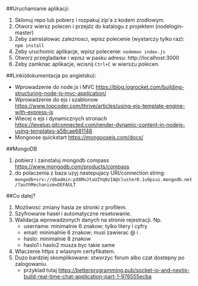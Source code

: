 ##Uruchamianie aplikacji:
 1. Sklonuj repo lub pobierz i rozpakuj zip'a z kodem zrodlowym.
 2. Otworz wiersz polecen i przejdz do katalogu z projektem (nodelogin-master)
 3. Zeby zainstalowac zaleznosci, wpisz polecenie (wystarczy tylko raz): `npm install`
 4. Zeby uruchomic aplikacje, wpisz polecenie: `nodemon index.js`
 5. Otworz przegladarke i wpisz w pasku adresu: http://localhost:3000
 6. Zeby zamknac aplikacje, wcisnij `Ctrl+C` w wierszu polecen.

##Linki(dokumentacja po angielsku):
 - Wprowadzenie do node.js i MVC https://blog.logrocket.com/building-structuring-node-js-mvc-application/
 - Wprowadzenie do ejs i szablonow https://www.topcoder.com/thrive/articles/using-ejs-template-engine-with-express-js
 - Wiecej o ejs i dynamicznych stronach https://levelup.gitconnected.com/render-dynamic-content-in-nodejs-using-templates-a58cae681148
 - Mongoose quickstart https://mongoosejs.com/docs/

##MongoDB
 1. pobierz i zainstaluj mongodb compass https://www.mongodb.com/products/compass
 2. do polaczenia z baza uzyj nastepujacy URI/connection string: `mongodb+srv://dbadmin:pX8MoJtuUZYq0zIA@cluster0.1u9piui.mongodb.net/?authMechanism=DEFAULT`

##Co dalej?
 1. Mozliwosc zmiany hasla ze stronki z profilem.
 2. Szyfrowanie hasel i automatyczne resetowanie.
 3. Walidacja wprowadzonych danych na stronie rejestracji. Np. 
    - username: minimalnie 6 znakow; tylko litery i cyfry
    - email: minimalnie 6 znakow; musi zawierac @ i .
    - haslo: minimalnie 8 znakow
    - haslo1 i haslo2 musza byc takie same
 4. Wlaczenie https z wlasnym certyfikatem.
 5. Duzo bardziej skomplikowane: stworzyc forum albo czat dostepny po zalogowaniu.
    - przyklad tutaj https://betterprogramming.pub/socket-io-and-nextjs-build-real-time-chat-application-part-1-976555ecba
